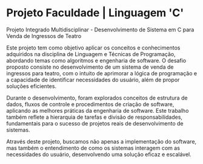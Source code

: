 # Projeto Faculdade | Linguagem 'C'
Projeto Integrado Multidisciplinar - Desenvolvimento de Sistema em C para Venda de Ingressos de Teatro

Este projeto tem como objetivo aplicar os conceitos e conhecimentos adquiridos na disciplina de Linguagem e Técnicas de Programação, abordando temas como algoritmos e engenharia de software. O desafio proposto consiste no desenvolvimento de um sistema de venda de ingressos para teatro, com o intuito de aprimorar a lógica de programação e a capacidade de identificar necessidades do usuário, além de propor soluções eficientes.

Durante o desenvolvimento, foram explorados conceitos de estrutura de dados, fluxos de controle e procedimentos de criação de software, aplicando as melhores práticas da engenharia de software. Este trabalho também reflete a hierarquia de tarefas e divisão de responsabilidades, fundamentais para o sucesso de projetos reais de desenvolvimento de sistemas.

Através deste projeto, buscamos não apenas a implementação do software, mas também o entendimento de como os sistemas interagem com as necessidades do usuário, desenvolvendo uma solução eficaz e escalável.

